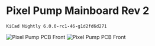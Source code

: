 # Pixel Pump Mainboard Rev 2
`KiCad Nightly 6.0.0-rc1-46-g1d2fd6d271`

![Pixel Pump PCB Front](https://github.com/robin7331/pixel-pump-mainboard/blob/main/media/pixel-pump-mainboard-Front.png?raw=true)
![Pixel Pump PCB Front](https://github.com/robin7331/pixel-pump-mainboard/blob/main/media/schematic.png?raw=true)